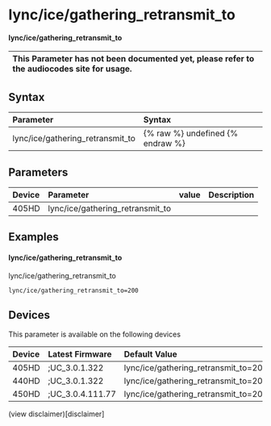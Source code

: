 ﻿---
description: lync/ice/gathering_retransmit_to
search:
    keywords: ['lync','ice','gathering_retransmit_to']
---

# lync/ice/gathering_retransmit_to

#### lync/ice/gathering_retransmit_to


| This Parameter has not been documented yet, please refer to the audiocodes site for usage.  |
| :--- |

## Syntax
| Parameter | Syntax |
| :--- | :--- |
|lync/ice/gathering_retransmit_to | {% raw %} undefined {% endraw %} |

## Parameters
|Device|Parameter|value|Description|
|:---|:---|:---|:---|
| 405HD | lync/ice/gathering_retransmit_to |  |  |

## Examples
#### lync/ice/gathering_retransmit_to

lync/ice/gathering_retransmit_to

```
lync/ice/gathering_retransmit_to=200
```

## Devices
This parameter is available on the following devices

| Device | Latest Firmware | Default Value |
|:---|:---|:---|
| 405HD | ;UC_3.0.1.322 | lync/ice/gathering_retransmit_to=200 
| 440HD | ;UC_3.0.1.322 | lync/ice/gathering_retransmit_to=200 
| 450HD | ;UC_3.0.4.111.77 | lync/ice/gathering_retransmit_to=200 

(view disclaimer)[disclaimer]

